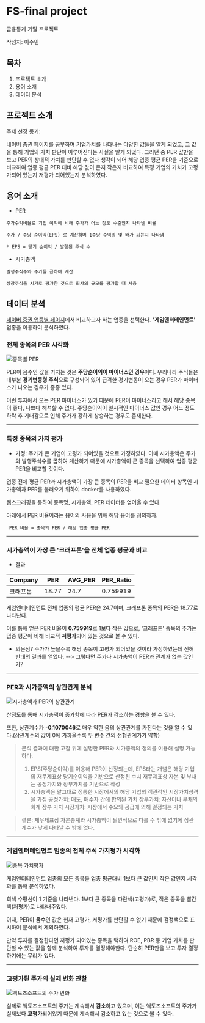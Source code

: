 
# FS-final project
금융통계 기말 프로젝트

작성자: 이수민

## 목차
1. 프로젝트 소개
2. 용어 소개
3. 데이터 분석

## 프로젝트 소개
주제 선정 동기:

네이버 증권 페이지를 공부하며 기업가치를 나타내는 다양한 값들을 알게 되었고, 그 값을 통해 기업의 가치 판단이 이루어진다는 사실을 알게 되었다. 그러던 중 PER 값만을 보고 PER의 상대적 가치를 판단할 수 없다 생각이 되어 해당 업종 평균 PER을 기준으로 비교하여 업종 평균 PER 대비 해당 값이 큰지 작은지 비교하여 특정 기업의 가치가 고평가되어 있는지 저평가 되어있는지 분석하였다.


## 용어 소개

* PER
```
주가수익비율로 기업 이익에 비해 주가가 어느 정도 수준인지 나타낸 비율

주가 / 주당 순이익(EPS) 로 계산하며 1주당 수익의 몇 배가 되는지 나타냄

* EPS = 당기 순이익 / 발행된 주식 수
```

* 시가총액
```
발행주식수와 주가를 곱하여 계산

상장주식을 시가로 평가한 것으로 회사의 규모를 평가할 때 사용
```

## 데이터 분석

[네이버 증권 업종별 페이지](https://finance.naver.com/sise/sise_group.naver?type=upjong)에서 비교하고자 하는 업종을 선택한다. 
**'게임엔터테인먼트'** 업종을 이용하여 분석하였다.

### 전체 종목의 PER 시각화
![종목별 PER](https://github.com/soomeng/FS-final-project/assets/127038026/942016a3-d621-4fc7-a677-15c256b187ca)

PER이 음수인 값을 가지는 것은 **주당순이익이 마이너스인 경우**이다. 
우리나라 주식들은 대부분 **경기변동형 주식**으로 구성되어 있어 급격한 경기변동이 오는 경우 PER가 마이너스가 나오는 경우가 종종 있다. 

이런 투자에서 오는 PER 마이너스가 있기 때문에 PER이 마이너스라고 해서 해당 종목이 좋다, 나쁘다 해석할 수 없다.  주당순이익이 일시적인 마이너스 값인 경우 어느 정도 하락 후 기대감으로 인해 주가가 강하게 상승하는 경우도 존재한다.

---
### 특정 종목의 가치 평가

* 가정: 주가가 큰 기업이 고평가 되어있을 것으로 가정하였다.   이때 시가총액은 주가와 발행주식수를 곱하여 계산하기 때문에 시가총액이 큰 종목을 선택하여 업종 평균 PER을 비교할 것이다. 

업종 전체 평균 PER과 시가총액이 가장 큰 종목의 PER을 비교 필요한 데이터 항목인 시가총액과 PER를 불러오기 위하여 docker를 사용하였다.

웹스크래핑을 통하여 종목명, 시가총액, PER 데이터를 얻어올 수 있다. 


아래에서 PER 비율이라는 용어의 사용을 위해 해당 용어를 정의하자.
```
 PER 비율 = 종목의 PER / 해당 업종 평균 PER
```
---
### 시가총액이 가장 큰 '크래프톤'을 전체 업종 평균과 비교

* 결과

|Company | PER  |AVG_PER|PER_Ratio|
|--------|------|-------|---------|
|크래프톤 |18.77 |24.7   | 0.759919|

게임엔터테인먼트 전체 업종의 평균 PER은 24.7이며, 크래프톤 종목의 PER은 18.77로 나타난다.

이를 통해 얻은 PER 비율이 **0.759919**로 1보다 작은 값으로, '크래프톤' 종목의 주가는 업종 평균에 비해 비교적 **저평가**되어 있는 것으로 볼 수 있다.


* 의문점?
주가가 높을수록 해당 종목이 고평가 되어있을 것이라 가정하였는데 전혀 반대의 결과를 얻었다.
--> 그렇다면 주가나 시가총액이 PER과 관계가 없는 값인가?

---
### PER과 시가총액의 상관관계 분석

![시가총액과 PER의 상관관계](https://github.com/soomeng/FS-final-project/assets/127038026/31674058-fd38-43e7-8674-fb3102eac818)

산점도를 통해 시가총액이 증가함에 따라 PER가 감소하는 경향을 볼 수 있다.

또한, 상관계수가 **-0.1070046**로 매우 약한 음의 상관관계를 가진다는 것을 알 수 있다.(상관계수의 값이 0에 가까울수록 두 변수 간의 선형관계가가 약함)



>분석 결과에 대한 고찰
위에 설명한 PER와 시가총액의 정의를 이용해 설명 가능하다.
>1.  EPS(주당순이익)를 이용해 PER이 산정되는데, EPS라는 개념은 해당 기업의 재무제표상 당기순이익을 기반으로 산정된 수치
재무제표상 자본 및 부채는 공정가치와 장부가치를 기반으로 작성
>2. 시가총액은 말그대로 정통한 시장에서의 해당 기업의 객관적인 시장가치성격을 가짐
공정가치: 매도, 매수자 간에 합의된 가치
장부가치: 자산이나 부채의 회계 장부 가치
시장가치: 시장에서 수요와 공급에 의해 결정되는 가치

>결론: 재무제표상 자본총계와 시가총액이 필연적으로 다를 수 밖에 없기에 상관계수가 낮게 나타날 수 밖에 없다.

---


### 게임엔터테인먼트 업종의 전체 주식 가치평가 시각화

![종목 가치평가](https://github.com/soomeng/FS-final-project/assets/127038026/556220fc-ad30-4c32-89ce-11c26781ce67)

게임엔터테인먼트 업종의 모든 종목을 업종 평균대비 1보다 큰 값인지 작은 값인지 시각화를 통해 분석하였다.

회색 수평선이 1 기준을 나타낸다. 1보다 큰 종목을 파란색(고평가)로, 작은 종목을 빨간색(저평가)로 나타내주었다.

이때, PER이 **음수**인 값은 현재 고평가, 저평가를 판단할 수 없기 때문에 검정색으로 표시하여 분석에서 제외하였다.

만약 투자를 결정한다면 저평가 되어있는 종목을 택하여 ROE, PBR 등 기업 가치를 판단할 수 있는 값을 함께 분석하여 투자를 결정해야한다. 단순히 PER만을 보고 투자 결정하기에는 무리가 있다.


---

### 고평가된 주가의 실제 변화 관찰
![액토즈소프트의 주가 변화](https://github.com/soomeng/FS-final-project/assets/127038026/4db253f1-81d2-4dba-9709-73a923216f94)

실제로 액토즈소프트의 주가는 계속해서 **감소**하고 있으며, 이는 액토즈소프트의 주가가 실제보다 **고평가**되어있기 때문에 계속해서 감소하고 있는 것으로 볼 수 있다.